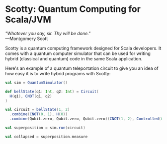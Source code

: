 # Scotty: Quantum Computing for Scala/JVM

*"Whatever you say, sir. Thy will be done."*<br>—Montgomery Scott

Scotty is a quantum computing framework designed for Scala developers. It comes with a quantum computer simulator that can be used for writing hybrid (classical and quantum) code in the same Scala application.

Here's an example of a quantum teleportation circuit to give you an idea of how easy it is to write hybrid programs with Scotty:

```scala
val sim = QuantumSimulator()

def bellState(q1: Int, q2: Int) = Circuit(
  H(q1), CNOT(q1, q2)
)

val circuit = bellState(1, 2)
  .combine(CNOT(0, 1), H(0))
  .combine(Qubit.zero, Qubit.zero, Qubit.zero)(CNOT(1, 2), Controlled(0, Z(2)))

val superposition = sim.run(circuit)

val collapsed = superposition.measure
```
